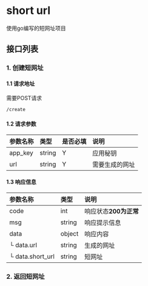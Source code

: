 # short url

使用go编写的短网址项目

## 接口列表

### 1. 创建短网址

#### 1.1 请求地址

需要POST请求

```
/create
```
#### 1.2 请求参数

|参数名称|类型|是否必填|说明|
|:------|:--------|:---|:---|
|app_key|string|Y|应用秘钥|
|url|string|Y|需要生成的网址|

#### 1.3 响应信息

|参数名称|类型|说明|
|:------|:--------|:---|
|code|int|响应状态**200为正常**|
|msg|string|响应提示信息|
|data|object|响应内容|
| └ data.url|string|生成的网址|
| └ data.short_url|string|短网址|

### 2. 返回短网址